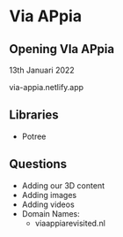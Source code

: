 # Via APpia

## Opening VIa APpia

13th Januari 2022

via-appia.netlify.app

## Libraries

* Potree

## Questions

* Adding our 3D content
* Adding images
* Adding videos
* Domain Names:
  * viaappiarevisited.nl